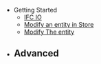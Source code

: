 - Getting Started
  - [IFC IO](io.md)
  - [Modify an entity in Store](modify.md)
  - [Modify The entity](entity.md)
- Advanced
  - 
